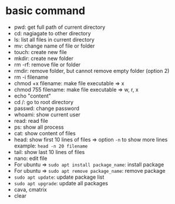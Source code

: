 # basic command

- pwd: get full path of current directory
- cd: nagiagate to other directory
- ls: list all files in current directory
- mv: change name of file or folder
- touch: create new file
- mkdir: create new folder
- rm -rf: remove file or folder
- rmdir: remove folder, but cannot remove empty folder (option 2)
- rm -i filename
- chmod +x filename: make file executable
  => x
- chmod 755 filename: make file executable => w, r, x
- echo "content"
- cd /: go to root directory
- passwd: change password
- whoami: show current user
- read: read file
- ps: show all process
- cat: show content of files
- head: show first 10 lines of files => option `-n` to show more lines
  example: `head -n 20 filename`
- tail: show last 10 lines of files
- nano: edit file
- For ubuntu => `sudo apt install package_name`: install package
- For ubuntu => `sudo apt remove package_name`: remove package
- `sudo apt update`: update package list
- `sudo apt upgrade`: update all packages
- cava, cmatrix
- clear
